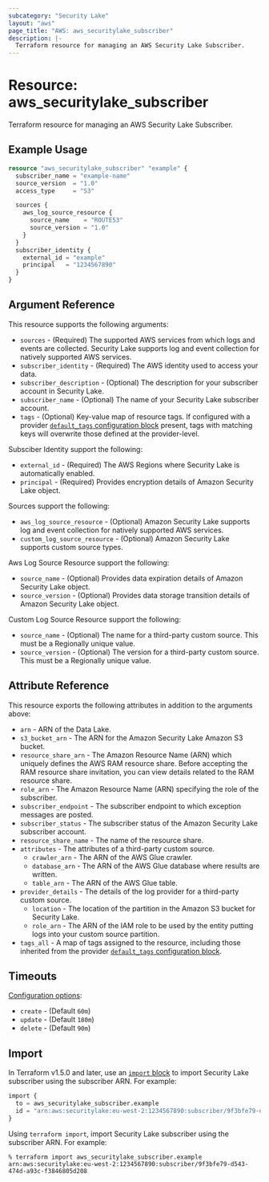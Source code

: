```yaml
---
subcategory: "Security Lake"
layout: "aws"
page_title: "AWS: aws_securitylake_subscriber"
description: |-
  Terraform resource for managing an AWS Security Lake Subscriber.
---
```


# Resource: aws_securitylake_subscriber

Terraform resource for managing an AWS Security Lake Subscriber.

## Example Usage

```terraform
resource "aws_securitylake_subscriber" "example" {
  subscriber_name = "example-name"
  source_version  = "1.0"
  access_type     = "S3"

  sources {
    aws_log_source_resource {
      source_name    = "ROUTE53"
      source_version = "1.0"
    }
  }
  subscriber_identity {
    external_id = "example"
    principal   = "1234567890"
  }
}
```

## Argument Reference

This resource supports the following arguments:

* `sources` - (Required) The supported AWS services from which logs and events are collected. Security Lake supports log and event collection for natively supported AWS services.
* `subscriber_identity` - (Required) The AWS identity used to access your data.
* `subscriber_description` - (Optional) The description for your subscriber account in Security Lake.
* `subscriber_name` - (Optional) The name of your Security Lake subscriber account.
* `tags` - (Optional) Key-value map of resource tags. If configured with a provider [`default_tags` configuration block](https://registry.terraform.io/providers/hashicorp/aws/latest/docs#default_tags-configuration-block) present, tags with matching keys will overwrite those defined at the provider-level.

Subsciber Identity support the following:

* `external_id` - (Required) The AWS Regions where Security Lake is automatically enabled.
* `principal` - (Required) Provides encryption details of Amazon Security Lake object.

Sources support the following:

* `aws_log_source_resource` - (Optional) Amazon Security Lake supports log and event collection for natively supported AWS services.
* `custom_log_source_resource` - (Optional) Amazon Security Lake supports custom source types.

Aws Log Source Resource support the following:

* `source_name` - (Optional) Provides data expiration details of Amazon Security Lake object.
* `source_version` - (Optional) Provides data storage transition details of Amazon Security Lake object.

Custom Log Source Resource support the following:

* `source_name` - (Optional) The name for a third-party custom source. This must be a Regionally unique value.
* `source_version` - (Optional) The version for a third-party custom source. This must be a Regionally unique value.

## Attribute Reference

This resource exports the following attributes in addition to the arguments above:

* `arn` - ARN of the Data Lake.
* `s3_bucket_arn` - The ARN for the Amazon Security Lake Amazon S3 bucket.
* `resource_share_arn` - The Amazon Resource Name (ARN) which uniquely defines the AWS RAM resource share. Before accepting the RAM resource share invitation, you can view details related to the RAM resource share.
* `role_arn` - The Amazon Resource Name (ARN) specifying the role of the subscriber.
* `subscriber_endpoint` - The subscriber endpoint to which exception messages are posted.
* `subscriber_status` - The subscriber status of the Amazon Security Lake subscriber account.
* `resource_share_name` - The name of the resource share.
* `attributes` - The attributes of a third-party custom source.
    * `crawler_arn` - The ARN of the AWS Glue crawler.
    * `database_arn` - The ARN of the AWS Glue database where results are written.
    * `table_arn` - The ARN of the AWS Glue table.
* `provider_details` - The details of the log provider for a third-party custom source.
    * `location` - The location of the partition in the Amazon S3 bucket for Security Lake.
    * `role_arn` - The ARN of the IAM role to be used by the entity putting logs into your custom source partition.
* `tags_all` - A map of tags assigned to the resource, including those inherited from the provider [`default_tags` configuration block](https://registry.terraform.io/providers/hashicorp/aws/latest/docs#default_tags-configuration-block).

## Timeouts

[Configuration options](https://developer.hashicorp.com/terraform/language/resources/syntax#operation-timeouts):

* `create` - (Default `60m`)
* `update` - (Default `180m`)
* `delete` - (Default `90m`)

## Import

In Terraform v1.5.0 and later, use an [`import` block](https://developer.hashicorp.com/terraform/language/import) to import Security Lake subscriber using the  subscriber ARN. For example:

```terraform
import {
  to = aws_securitylake_subscriber.example
  id = "arn:aws:securitylake:eu-west-2:1234567890:subscriber/9f3bfe79-d543-474d-a93c-f3846805d208"
}
```

Using `terraform import`, import Security Lake subscriber using the subscriber ARN. For example:

```console
% terraform import aws_securitylake_subscriber.example arn:aws:securitylake:eu-west-2:1234567890:subscriber/9f3bfe79-d543-474d-a93c-f3846805d208
```
